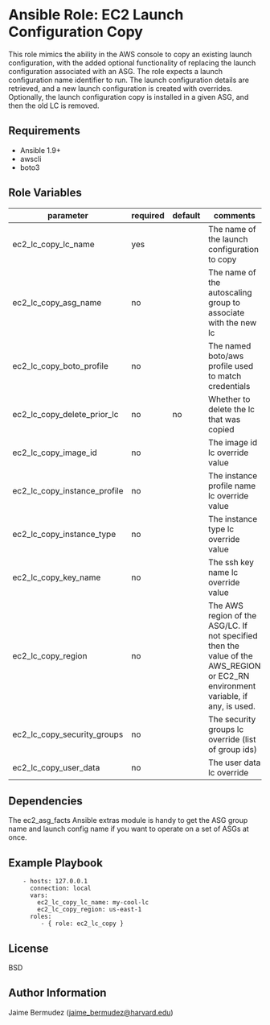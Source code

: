 Ansible Role: EC2 Launch Configuration Copy
=========

This role mimics the ability in the AWS console to copy an existing launch configuration, with the added optional functionality of replacing the launch configuration associated with an ASG.  The role expects a launch configuration name identifier to run.  The launch configuration details are retrieved, and a new launch configuration is created with overrides.  Optionally, the launch configuration copy is installed in a given ASG, and then the old LC is removed.

Requirements
------------

* Ansible 1.9+
* awscli
* boto3

Role Variables
--------------

| parameter                     | required | default | comments                                                            |   |
|-------------------------------|----------|---------|---------------------------------------------------------------------|---|
| ec2_lc_copy_lc_name           | yes      |         | The name of the launch configuration to copy                        |   |
| ec2_lc_copy_asg_name          | no       |         | The name of the autoscaling group to associate with the new lc      |   |
| ec2_lc_copy_boto_profile      | no       |         | The named boto/aws profile used to match credentials                |   |
| ec2_lc_copy_delete_prior_lc   | no       |   no    | Whether to delete the lc that was copied                            |   |
| ec2_lc_copy_image_id          | no       |         | The image id lc override value                                      |   |
| ec2_lc_copy_instance_profile  | no       |         | The instance profile name lc override value                         |   |
| ec2_lc_copy_instance_type     | no       |         | The instance type lc override value                                 |   |
| ec2_lc_copy_key_name          | no       |         | The ssh key name lc override value                                  |   |
| ec2_lc_copy_region            | no       |         | The AWS region of the ASG/LC.  If not specified then the value of the AWS_REGION or EC2_RN environment variable, if any, is used.                                        |   |
| ec2_lc_copy_security_groups   | no       |         | The security groups lc override (list of group ids)                 |   |
| ec2_lc_copy_user_data         | no       |         | The user data lc override                                           |   |


Dependencies
------------

The ec2_asg_facts Ansible extras module is handy to get the ASG group name and launch config name if you want to operate on a set
of ASGs at once.

Example Playbook
----------------

```
    - hosts: 127.0.0.1
      connection: local
      vars:
        ec2_lc_copy_lc_name: my-cool-lc
        ec2_lc_copy_region: us-east-1
      roles:
         - { role: ec2_lc_copy }
```

License
-------

BSD

Author Information
------------------

Jaime Bermudez (jaime_bermudez@harvard.edu)
